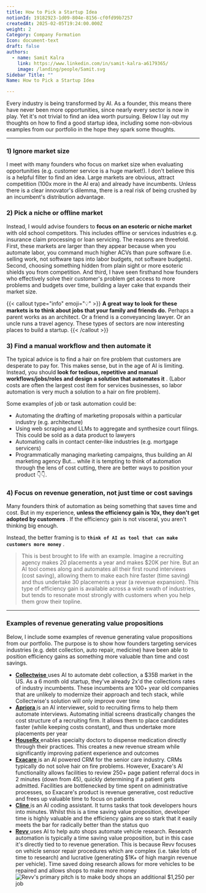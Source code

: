 ```yaml
---
title: How to Pick a Startup Idea
notionId: 19182923-1d09-804e-8156-cf0fd99b7257
createdAt: 2025-02-05T19:24:00.000Z
weight: 2
Category: Company Formation
Icon: document-text
draft: false
authors:
  - name: Samit Kalra
    link: https://www.linkedin.com/in/samit-kalra-a6179365/
    image: /landing/people/Samit.svg
Sidebar Title: ""
Name: How to Pick a Startup Idea

---
```




Every industry is being transformed by AI. As a founder, this means there have never been more opportunities, since nearly every sector is now in play. Yet it's not trivial to find an idea worth pursuing. Below I lay out my thoughts on how to find a good startup idea, including some non-obvious examples from our portfolio in the hope they spark some thoughts.

---


### 1) Ignore market size


I meet with many founders who focus on market size when evaluating opportunities (e.g. customer service is a huge market!). I don't believe this is a helpful filter to find an idea. Large markets are obvious, attract competition (100x more in the AI era) and already have incumbents. Unless there is a clear innovator's dilemma, there is a real risk of being crushed by an incumbent's distribution advantage.

###  **2) Pick a niche or offline market** 


Instead, I would advise founders to  **focus on an esoteric or niche market**  with old school competitors. This includes offline or services industries e.g. insurance claim processing or loan servicing. The reasons are threefold. First, these markets are larger than they appear because when you automate labor, you command much higher ACVs than pure software (i.e. selling work, not software taps into labor budgets, not software budgets). Second, choosing something hidden from plain sight or more esoteric shields you from competition. And third, I have seen firsthand how founders who effectively solve their customer's problem get access to more problems and budgets over time, building a layer cake that expands their market size.

{{< callout type="info" emoji="💡" >}}
 **A great way to look for these markets is to think about jobs that your family and friends do.**  Perhaps a parent works as an architect. Or a friend is a conveyancing lawyer. Or an uncle runs a travel agency. These types of sectors are now interesting places to build a startup.
{{< /callout >}}


###  **3) Find a manual workflow and then automate it** 


The typical advice is to find a hair on fire problem that customers are desperate to pay for. This makes sense, but in the age of AI is limiting. Instead, you should  **look for tedious, repetitive and manual workflows/jobs/roles and design a solution that automates it** . (Labor costs are often the largest cost item for services businesses, so labor automation is very much a solution to a hair on fire problem). 

Some examples of job or task automation could be: 

- Automating the drafting of marketing proposals within a particular industry (e.g. architecture)
- Using web scraping and LLMs to aggregate and synthesize court filings. This could be sold as a data product to lawyers
- Automating calls in contact center-like industries (e.g. mortgage servicers)
- Programmatically managing marketing campaigns, thus building an AI marketing agency
But… while it is tempting to think of automation through the lens of cost cutting, there are better ways to position your product 👇👇.

###  **4) Focus on revenue generation, not just time or cost savings** 


Many founders think of automation as being something that saves time and cost. But in my experience,  **unless the efficiency gain is 10x, they don't get adopted by customers** . If the efficiency gain is not visceral, you aren't thinking big enough.

Instead, the better framing is to  **`think of AI as tool that can make customers more money`** .

> This is best brought to life with an example. Imagine a recruiting agency makes 20 placements a year and makes $20K per hire. But an AI tool comes along and automates all their first round interviews (cost saving), allowing them to make each hire faster (time saving) and thus undertake 30 placements a year (a revenue expansion). This type of efficiency gain is available across a wide swath of industries, but tends to resonate most strongly with customers when you help them grow their topline. 


---


###  **Examples of revenue generating value propositions** 


Below, I include some examples of revenue generating value propositions from our portfolio. The purpose is to show how founders targeting services industries (e.g. debt collection, auto repair, medicine) have been able to position efficiency gains as something more valuable than time and cost savings.

- [ **Collectwise** ](https://collectwise.com/) uses AI to automate debt collection, a $35B market in the US. As a 6 month old startup, they've already 2x'd the collections rates of industry incumbents. These incumbents are 100+ year old companies that are unlikely to modernize their approach and tech stack, while Collectwise's solution will only improve over time
- [ **Apriora** ](https://www.apriora.ai/) is an AI interviewer, sold to recruiting firms to help them automate interviews. Automating initial screens drastically changes the cost structure of a recruiting firm. It allows them to place candidates faster (while keeping costs constant), and thus undertake more placements per year
- [ **HouseRx** ](https://houserx.com/) enables specialty doctors to dispense medication directly through their practices. This creates a new revenue stream while significantly improving patient experience and outcomes
- [ **Exacare** ](https://www.exacare.com/) is an AI powered CRM for the senior care industry. CRMs typically do not solve hair on fire problems. However, Exacare's AI functionality allows facilities to review 250+ page patient referral docs in 2 minutes (down from 45), quickly determining if a patient gets admitted. Facilities are bottlenecked by time spent on administrative processes, so Exacare's product is revenue generative, cost reductive and frees up valuable time to focus on patients
- [ **Cline** ](https://cline.bot/) is an AI coding assistant. It turns tasks that took developers hours into minutes. Whilst this is a time saving value proposition, developer time is highly valuable and the efficiency gains are so stark that it easily meets the bar for radically better than the status quo
- [ **Revv** ](https://www.revvhq.com/) uses AI to help auto shops automate vehicle research. Research automation is typically a time saving value proposition, but in this case it's directly tied to to revenue generation. This is because Revv focuses on vehicle sensor repair procedures which are complex (i.e. take lots of time to research) and lucrative (generating $1K+ of high margin revenue per vehicle). Time saved doing research allows for more vehicles to be repaired and allows shops to make more money
![Revv's primary pitch is to make body shops an additional $1,250 per job](https://prod-files-secure.s3.us-west-2.amazonaws.com/52e751b5-230f-4649-8c4e-0224e58da4f9/370e296b-f1ec-4862-970d-c6e37079c7a0/Screen_Shot_2025-02-02_at_1.08.01_PM.png?X-Amz-Algorithm=AWS4-HMAC-SHA256&X-Amz-Content-Sha256=UNSIGNED-PAYLOAD&X-Amz-Credential=ASIAZI2LB4664OF2B7ZG%2F20251005%2Fus-west-2%2Fs3%2Faws4_request&X-Amz-Date=20251005T142023Z&X-Amz-Expires=3600&X-Amz-Security-Token=IQoJb3JpZ2luX2VjENv%2F%2F%2F%2F%2F%2F%2F%2F%2F%2FwEaCXVzLXdlc3QtMiJIMEYCIQC8kVTOiieqffecPRz0R8A%2BjCv2ifqv8ggq%2BMUxX0tM0gIhALLds5EshadEwVSabk7T3GRdTrp65MtdSjdyrebeZbX4Kv8DCHQQABoMNjM3NDIzMTgzODA1Igy%2FEC4GCORGVDHdB9gq3ANSQbo4TZ26joj50t20l6J0CaL%2FyIgtsT8UQcFCZHJfToyyMtnFFKVXsIuQNeitniYVb%2B6vacYHq1itH%2Fyygk1YgrL%2BK9cGB6dbDcS9qI03Idyaa%2FOyM4jOZQruvcvgWy3w5B0lDDdDBaVGMfR9BRoCq%2FyGzgm5jGIP7hWi25AvTbfmK9sSPbtR7tblrMYgx23L4zEjG6vRSbQLnZ%2FRxojlI%2B%2BvLTb%2Bq5u4RRG1xvUBJkwSYRFQu7UeF53unCFXJPps%2FykTLuyoqbpO8xtQEcnwvcvbrvMJZW6ano5IQlTmie2OBi9AowCDfj6Fs26fwtt1rcnXo3jJWn9bKGP05vCQ%2BOcypk6xOadUkvV0igyHdg7urjpErlR5XR6ixW%2B8n5ot26LQC0qaNixwwiGOh4bO%2BbJTLoW8wLG3w5fYIeBEFg6h74AVw%2F0I4Xao0EboVOJe5boHPmmlUGc2699H4sE3cVVgBK9v8NY85J4c0R1GW4fGzUNFB2e5qgJPToHEoNt8w0IZtBqfD8fOtAIy1FoXeKkQTMKg0eHjoc2lNvNEA7Fx0dgss8Jq3qajH4vdzNwPjxmcG%2BnDq8wUr8xu%2BGyQ1rvbzIxO5S0AsuBQxslhKLNB2tehjcOlJaaDcDDVnonHBjqkAXidWZ%2BwWebLL%2FRNhs4avSRN%2F8e2IrturbBNeO1MDAkDrSmPG2KPxJbk7gD56flZcT4%2B5%2BUFIFnyxsQPSuB6nlZxcTgyxJKkPXFgswFzXIx4%2Fq5LV%2Fll5KLyAhnShutLAMCvpR2NdUIJzblLABqG0UEX3byfE00RapxZteX%2F1LMht2bq%2B3bYdd3Im3rfDGHH5AtlsvShxYgjrNz38mWLX9pBbRpY&X-Amz-Signature=317f99caca1aa9d104ae3764abd93337bf175d95ef7b5b2fbb847139e1f9ff15&X-Amz-SignedHeaders=host&x-amz-checksum-mode=ENABLED&x-id=GetObject)

